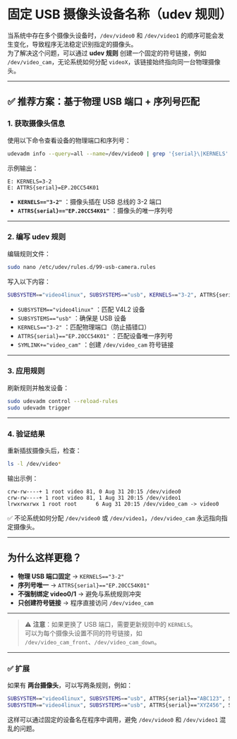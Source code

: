 # 固定 USB 摄像头设备名称（udev 规则）

当系统中存在多个摄像头设备时，`/dev/video0` 和 `/dev/video1` 的顺序可能会发生变化，导致程序无法稳定识别指定的摄像头。  
为了解决这个问题，可以通过 **udev 规则** 创建一个固定的符号链接，例如 `/dev/video_cam`，无论系统如何分配 `videoX`，该链接始终指向同一台物理摄像头。

---

## ✅ 推荐方案：基于物理 USB 端口 + 序列号匹配

### **1. 获取摄像头信息**

使用以下命令查看设备的物理端口和序列号：

```bash
udevadm info --query=all --name=/dev/video0 | grep '{serial}\|KERNELS'
```

示例输出：

```
E: KERNELS=3-2
E: ATTRS{serial}=EP.20CC54K01
```

- **`KERNELS=="3-2"`** ：摄像头插在 USB 总线的 3-2 端口
- **`ATTRS{serial}=="EP.20CC54K01"`** ：摄像头的唯一序列号

---

### **2. 编写 udev 规则**

编辑规则文件：

```bash
sudo nano /etc/udev/rules.d/99-usb-camera.rules
```

写入以下内容：

```bash
SUBSYSTEM=="video4linux", SUBSYSTEMS=="usb", KERNELS=="3-2", ATTRS{serial}=="EP.20CC54K01", SYMLINK+="video_cam"
```

- `SUBSYSTEM=="video4linux"` ：匹配 V4L2 设备
- `SUBSYSTEMS=="usb"` ：确保是 USB 设备
- `KERNELS=="3-2"` ：匹配物理端口（防止插错口）
- `ATTRS{serial}=="EP.20CC54K01"` ：匹配设备唯一序列号
- `SYMLINK+="video_cam"` ：创建 `/dev/video_cam` 符号链接

---

### **3. 应用规则**

刷新规则并触发设备：

```bash
sudo udevadm control --reload-rules
sudo udevadm trigger
```

---

### **4. 验证结果**

重新插拔摄像头后，检查：

```bash
ls -l /dev/video*
```

输出示例：

```
crw-rw----+ 1 root video 81, 0 Aug 31 20:15 /dev/video0
crw-rw----+ 1 root video 81, 1 Aug 31 20:15 /dev/video1
lrwxrwxrwx 1 root root      6 Aug 31 20:15 /dev/video_cam -> video0
```

✅ 不论系统如何分配 `/dev/video0` 或 `/dev/video1`，`/dev/video_cam` 永远指向指定摄像头。

---

## **为什么这样更稳？**

- **物理 USB 端口固定** → `KERNELS=="3-2"`
- **序列号唯一** → `ATTRS{serial}=="EP.20CC54K01"`
- **不强制绑定 video0/1** → 避免与系统规则冲突
- **只创建符号链接** → 程序直接访问 `/dev/video_cam`

---

> ⚠ **注意**：如果更换了 USB 端口，需要更新规则中的 `KERNELS`。  
> 可以为每个摄像头设置不同的符号链接，如 `/dev/video_cam_front`、`/dev/video_cam_down`。

---

### ✅ **扩展**
如果有 **两台摄像头**，可以写两条规则，例如：

```bash
SUBSYSTEM=="video4linux", SUBSYSTEMS=="usb", ATTRS{serial}=="ABC123", SYMLINK+="video_cam_front"
SUBSYSTEM=="video4linux", SUBSYSTEMS=="usb", ATTRS{serial}=="XYZ456", SYMLINK+="video_cam_down"
```

这样可以通过固定的设备名在程序中调用，避免 `/dev/video0` 和 `/dev/video1` 混乱的问题。
